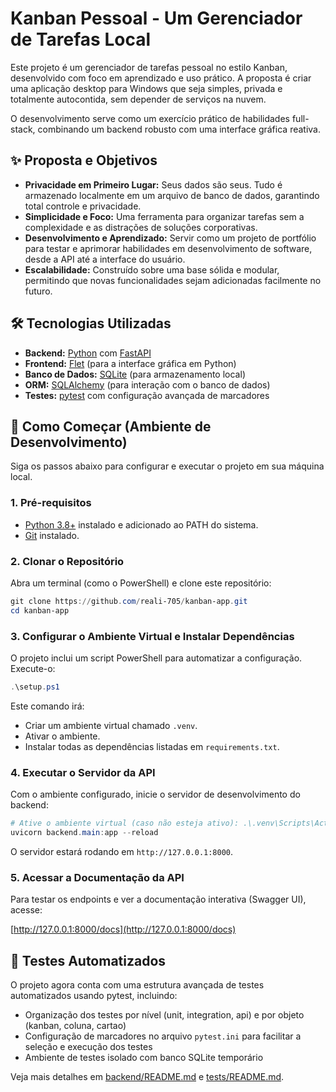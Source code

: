 # Kanban Pessoal - Um Gerenciador de Tarefas Local

Este projeto é um gerenciador de tarefas pessoal no estilo Kanban, desenvolvido com foco em aprendizado e uso prático. A proposta é criar uma aplicação desktop para Windows que seja simples, privada e totalmente autocontida, sem depender de serviços na nuvem.

O desenvolvimento serve como um exercício prático de habilidades full-stack, combinando um backend robusto com uma interface gráfica reativa.

## ✨ Proposta e Objetivos

- **Privacidade em Primeiro Lugar:** Seus dados são seus. Tudo é armazenado localmente em um arquivo de banco de dados, garantindo total controle e privacidade.
- **Simplicidade e Foco:** Uma ferramenta para organizar tarefas sem a complexidade e as distrações de soluções corporativas.
- **Desenvolvimento e Aprendizado:** Servir como um projeto de portfólio para testar e aprimorar habilidades em desenvolvimento de software, desde a API até a interface do usuário.
- **Escalabilidade:** Construído sobre uma base sólida e modular, permitindo que novas funcionalidades sejam adicionadas facilmente no futuro.

## 🛠️ Tecnologias Utilizadas

- **Backend:** [Python](https://www.python.org/) com [FastAPI](https://fastapi.tiangolo.com/)
- **Frontend:** [Flet](https://flet.dev/) (para a interface gráfica em Python)
- **Banco de Dados:** [SQLite](https://www.sqlite.org/index.html) (para armazenamento local)
- **ORM:** [SQLAlchemy](https://www.sqlalchemy.org/) (para interação com o banco de dados)
- **Testes:** [pytest](https://docs.pytest.org/en/latest/) com configuração avançada de marcadores

## 🚀 Como Começar (Ambiente de Desenvolvimento)

Siga os passos abaixo para configurar e executar o projeto em sua máquina local.

### 1. Pré-requisitos

- [Python 3.8+](https://www.python.org/downloads/) instalado e adicionado ao PATH do sistema.
- [Git](https://git-scm.com/downloads) instalado.

### 2. Clonar o Repositório

Abra um terminal (como o PowerShell) e clone este repositório:

```powershell
git clone https://github.com/reali-705/kanban-app.git
cd kanban-app
```

### 3. Configurar o Ambiente Virtual e Instalar Dependências

O projeto inclui um script PowerShell para automatizar a configuração. Execute-o:

```powershell
.\setup.ps1
```

Este comando irá:
- Criar um ambiente virtual chamado `.venv`.
- Ativar o ambiente.
- Instalar todas as dependências listadas em `requirements.txt`.

### 4. Executar o Servidor da API

Com o ambiente configurado, inicie o servidor de desenvolvimento do backend:

```powershell
# Ative o ambiente virtual (caso não esteja ativo): .\.venv\Scripts\Activate.ps1
uvicorn backend.main:app --reload
```

O servidor estará rodando em `http://127.0.0.1:8000`.

### 5. Acessar a Documentação da API

Para testar os endpoints e ver a documentação interativa (Swagger UI), acesse:

[http://127.0.0.1:8000/docs](http://127.0.0.1:8000/docs)

## 🧪 Testes Automatizados

O projeto agora conta com uma estrutura avançada de testes automatizados usando pytest, incluindo:

- Organização dos testes por nível (unit, integration, api) e por objeto (kanban, coluna, cartao)
- Configuração de marcadores no arquivo `pytest.ini` para facilitar a seleção e execução dos testes
- Ambiente de testes isolado com banco SQLite temporário

Veja mais detalhes em [backend/README.md](backend/README.md) e [tests/README.md](tests/README.md).

